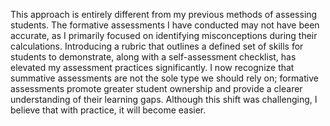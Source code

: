 
This approach is entirely different from my previous methods of assessing students. The formative assessments I have conducted may not have been accurate, as I primarily focused on identifying misconceptions during their calculations. Introducing a rubric that outlines a defined set of skills for students to demonstrate, along with a self-assessment checklist, has elevated my assessment practices significantly. I now recognize that summative assessments are not the sole type we should rely on; formative assessments promote greater student ownership and provide a clearer understanding of their learning gaps. Although this shift was challenging, I believe that with practice, it will become easier.